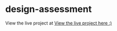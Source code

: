 # design-assessment

View the live project at 
[View the live project here :)](https://blooming-thicket-19399.herokuapp.com/)
